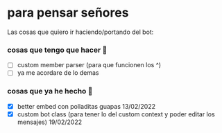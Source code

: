 # para pensar señores

Las cosas que quiero ir haciendo/portando del bot:

### cosas que tengo que hacer 🥶

-   [ ] custom member parser (para que funcionen los ^)
-   [ ] ya me acordare de lo demas

### cosas que ya he hecho 🥵

-   [x] better embed con polladitas guapas 13/02/2022
-   [x] custom bot class (para tener lo del custom context y poder editar los mensajes) 19/02/2022
